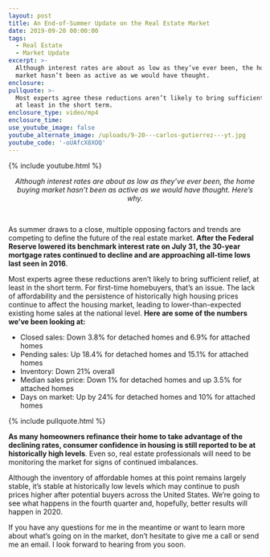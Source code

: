 ```yaml
---
layout: post
title: An End-of-Summer Update on the Real Estate Market
date: 2019-09-20 00:00:00
tags:
  - Real Estate
  - Market Update
excerpt: >-
  Although interest rates are about as low as they’ve ever been, the home buying
  market hasn’t been as active as we would have thought.
enclosure:
pullquote: >-
  Most experts agree these reductions aren’t likely to bring sufficient relief,
  at least in the short term.
enclosure_type: video/mp4
enclosure_time:
use_youtube_image: false
youtube_alternate_image: /uploads/9-20---carlos-gutierrez---yt.jpg
youtube_code: '-oUAfcX8XOQ'
---
```


{% include youtube.html %}

<center><em>Although interest rates are about as low as they&rsquo;ve ever been, the home buying market hasn&rsquo;t been as active as we would have thought. Here&rsquo;s why.</em></center>

&nbsp;

As summer draws to a close, multiple opposing factors and trends are competing to define the future of the real estate market. **After the Federal Reserve lowered its benchmark interest rate on July 31, the 30-year mortgage rates continued to decline and are approaching all-time lows last seen in 2016**.

Most experts agree these reductions aren’t likely to bring sufficient relief, at least in the short term. For first-time homebuyers, that’s an issue. The lack of affordability and the persistence of historically high housing prices continue to affect the housing market, leading to lower-than-expected existing home sales at the national level. **Here are some of the numbers we’ve been looking at:**

* Closed sales: Down 3.8% for detached homes and 6.9% for attached homes
* Pending sales: Up 18.4% for detached homes and 15.1% for attached homes
* Inventory: Down 21% overall
* Median sales price: Down 1% for detached homes and up 3.5% for attached homes
* Days on market: Up by 24% for detached homes and 10% for attached homes

{% include pullquote.html %}

**As many homeowners refinance their home to take advantage of the declining rates, consumer confidence in housing is still reported to be at historically high levels**. Even so, real estate professionals will need to be monitoring the market for signs of continued imbalances.

Although the inventory of affordable homes at this point remains largely stable, it’s stable at historically low levels which may continue to push prices higher after potential buyers across the United States. We’re going to see what happens in the fourth quarter and, hopefully, better results will happen in 2020.

If you have any questions for me in the meantime or want to learn more about what’s going on in the market, don’t hesitate to give me a call or send me an email. I look forward to hearing from you soon.